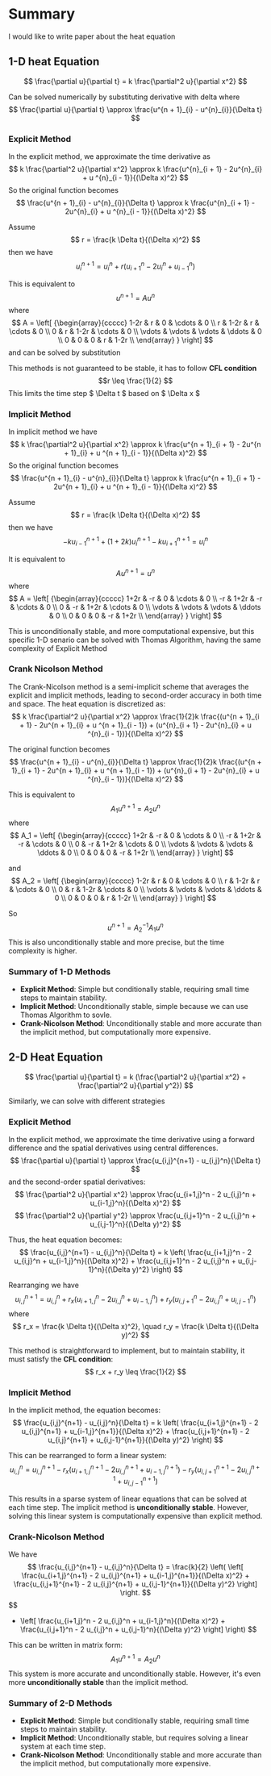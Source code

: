 # Summary
I would like to write paper about the heat equation

## 1-D heat Equation
$$
\frac{\partial u}{\partial t} = k \frac{\partial^2 u}{\partial x^2}
$$

Can be solved numerically by substituting derivative with delta where
$$
\frac{\partial u}{\partial t} 
\approx
\frac{u^{n + 1}_{i} - u^{n}_{i}}{\Delta t} 
$$


### Explicit Method
In the explicit method, we approximate the time derivative as
$$
k \frac{\partial^2 u}{\partial x^2}
\approx
k \frac{u^{n}_{i + 1} - 2u^{n}_{i} + u ^{n}_{i - 1}}{(\Delta x)^2}
$$
So the original function becomes
$$
\frac{u^{n + 1}_{i} - u^{n}_{i}}{\Delta t} 
\approx 
k \frac{u^{n}_{i + 1} - 2u^{n}_{i} + u ^{n}_{i - 1}}{(\Delta x)^2}
$$


Assume 
$$
r = \frac{k \Delta t}{(\Delta x)^2}
$$
then we have
$$
u^{n + 1}_{i} = u^{n}_{i} + r (u^{n}_{i + 1} - 2 u^{n}_{i} + u^{n}_{i - 1})
$$



This is equivalent to 
$$
u^{n + 1} = A u^{n}
$$
where 
$$
  A =
  \left[ {\begin{array}{ccccc}
    1-2r & r & 0 & \cdots & 0 \\
    r & 1-2r & r & \cdots & 0 \\
    0 & r & 1-2r & \cdots & 0 \\
    \vdots & \vdots & \vdots & \ddots & 0 \\
    0 & 0 & 0 & r & 1-2r \\
  \end{array} } \right]
$$
and can be solved by substitution

This methods is not guaranteed to be stable, it has to follow **CFL condition** 
$$r 
\leq \frac{1}{2}
$$ 
This limits the time step $ \Delta t $ based on $ \Delta x $

### Implicit Method
In implicit method we have
$$
k \frac{\partial^2 u}{\partial x^2}
\approx
k \frac{u^{n + 1}_{i + 1} - 2u^{n + 1}_{i} + u ^{n + 1}_{i - 1}}{(\Delta x)^2}
$$
So the original function becomes
$$
\frac{u^{n + 1}_{i} - u^{n}_{i}}{\Delta t} 
\approx 
k \frac{u^{n + 1}_{i + 1} - 2u^{n + 1}_{i} + u ^{n + 1}_{i - 1}}{(\Delta x)^2}
$$

Assume 
$$
r = \frac{k \Delta t}{(\Delta x)^2}
$$
then we have
$$
-ku^{n + 1}_{i - 1} + (1 + 2k)u^{n + 1}_{i} - ku^{n + 1}_{i + 1} = u^{n}_{i}
$$


It is equivalent to
$$
Au^{n + 1} = u^{n}
$$
where 
$$
  A =
  \left[ {\begin{array}{ccccc}
    1+2r & -r & 0 & \cdots & 0 \\
    -r & 1+2r & -r & \cdots & 0 \\
    0 & -r & 1+2r & \cdots & 0 \\
    \vdots & \vdots & \vdots & \ddots & 0 \\
    0 & 0 & 0 & -r & 1+2r \\
  \end{array} } \right]
$$

This is unconditionally stable, and more computational expensive, but this specific 1-D senario can be solved with Thomas Algorithm, having the same complexity of Explicit Method


### Crank Nicolson Method

The Crank-Nicolson method is a semi-implicit scheme that averages the explicit and implicit methods, leading to second-order accuracy in both time and space. The heat equation is discretized as:
$$
k \frac{\partial^2 u}{\partial x^2}
\approx
\frac{1}{2}k 
\frac{(u^{n + 1}_{i + 1} - 2u^{n + 1}_{i} + u ^{n + 1}_{i - 1}) + (u^{n}_{i + 1} - 2u^{n}_{i} + u ^{n}_{i - 1})}{(\Delta x)^2}
$$

The original function becomes
$$
\frac{u^{n + 1}_{i} - u^{n}_{i}}{\Delta t} 
\approx 
\frac{1}{2}k 
\frac{(u^{n + 1}_{i + 1} - 2u^{n + 1}_{i} + u ^{n + 1}_{i - 1}) + (u^{n}_{i + 1} - 2u^{n}_{i} + u ^{n}_{i - 1})}{(\Delta x)^2}
$$

This is equivalent to 
$$
A_1 u ^{n + 1} = A_2 u ^{n}
$$
where 
$$
  A_1 =
  \left[ {\begin{array}{ccccc}
    1+2r & -r & 0 & \cdots & 0 \\
    -r & 1+2r & -r & \cdots & 0 \\
    0 & -r & 1+2r & \cdots & 0 \\
    \vdots & \vdots & \vdots & \ddots & 0 \\
    0 & 0 & 0 & -r & 1+2r \\
  \end{array} } \right]
$$

and 
$$
  A_2 =
  \left[ {\begin{array}{ccccc}
    1-2r & r & 0 & \cdots & 0 \\
    r & 1-2r & r & \cdots & 0 \\
    0 & r & 1-2r & \cdots & 0 \\
    \vdots & \vdots & \vdots & \ddots & 0 \\
    0 & 0 & 0 & r & 1-2r \\
  \end{array} } \right]
$$

So 
$$
u ^ {n + 1} = A_2 ^ {-1} A_1 u ^{n}
$$
This is also unconditionally stable and more precise, but the time complexity is higher.

### Summary of 1-D Methods
- **Explicit Method**: Simple but conditionally stable, requiring small time steps to maintain stability.
- **Implicit Method**: Unconditionally stable, simple because we can use Thomas Algorithm to sovle.
- **Crank-Nicolson Method**: Unconditionally stable and more accurate than the implicit method, but computationally more expensive.

## 2-D Heat Equation
$$
\frac{\partial u}{\partial t} = k (\frac{\partial^2 u}{\partial x^2} + \frac{\partial^2 u}{\partial y^2})
$$

Similarly, we can solve with different strategies


### Explicit Method
In the explicit method, we approximate the time derivative using a forward difference and the spatial derivatives using central differences.
$$
\frac{\partial u}{\partial t} \approx \frac{u_{i,j}^{n+1} - u_{i,j}^n}{\Delta t}
$$
and the second-order spatial derivatives:
$$
\frac{\partial^2 u}{\partial x^2} \approx \frac{u_{i+1,j}^n - 2 u_{i,j}^n + u_{i-1,j}^n}{(\Delta x)^2}
$$
$$
\frac{\partial^2 u}{\partial y^2} \approx \frac{u_{i,j+1}^n - 2 u_{i,j}^n + u_{i,j-1}^n}{(\Delta y)^2}
$$

Thus, the heat equation becomes:
$$
\frac{u_{i,j}^{n+1} - u_{i,j}^n}{\Delta t} = k \left( \frac{u_{i+1,j}^n - 2 u_{i,j}^n + u_{i-1,j}^n}{(\Delta x)^2} + \frac{u_{i,j+1}^n - 2 u_{i,j}^n + u_{i,j-1}^n}{(\Delta y)^2} \right)
$$

Rearranging we have
$$
u_{i,j}^{n+1} = u_{i,j}^n + r_x (u_{i+1,j}^n - 2 u_{i,j}^n + u_{i-1,j}^n) + r_y (u_{i,j+1}^n - 2 u_{i,j}^n + u_{i,j-1}^n)
$$
where
$$
r_x = \frac{k \Delta t}{(\Delta x)^2}, \quad r_y = \frac{k \Delta t}{(\Delta y)^2}
$$

This method is straightforward to implement, but to maintain stability, it must satisfy the **CFL condition**:
$$
r_x + r_y \leq \frac{1}{2}
$$

### Implicit Method
In the implicit method, the equation becomes:
$$
\frac{u_{i,j}^{n+1} - u_{i,j}^n}{\Delta t} = k \left( \frac{u_{i+1,j}^{n+1} - 2 u_{i,j}^{n+1} + u_{i-1,j}^{n+1}}{(\Delta x)^2} + \frac{u_{i,j+1}^{n+1} - 2 u_{i,j}^{n+1} + u_{i,j-1}^{n+1}}{(\Delta y)^2} \right)
$$

This can be rearranged to form a linear system:
$$
u_{i,j}^n = u_{i,j}^{n+1} - r_x (u_{i+1,j}^{n+1} - 2 u_{i,j}^{n+1} + u_{i-1,j}^{n+1}) - r_y (u_{i,j+1}^{n+1} - 2 u_{i,j}^{n+1} + u_{i,j-1}^{n+1})
$$

This results in a sparse system of linear equations that can be solved at each time step. The implicit method is **unconditionally stable**. However, solving this linear system is computationally expensive than explicit method.

### Crank-Nicolson Method
We have
$$
\frac{u_{i,j}^{n+1} - u_{i,j}^n}{\Delta t} = \frac{k}{2} \left( \left[ \frac{u_{i+1,j}^{n+1} - 2 u_{i,j}^{n+1} + u_{i-1,j}^{n+1}}{(\Delta x)^2} + \frac{u_{i,j+1}^{n+1} - 2 u_{i,j}^{n+1} + u_{i,j-1}^{n+1}}{(\Delta y)^2} \right] \right.
$$
$$
+ \left[ \frac{u_{i+1,j}^n - 2 u_{i,j}^n + u_{i-1,j}^n}{(\Delta x)^2} + \frac{u_{i,j+1}^n - 2 u_{i,j}^n + u_{i,j-1}^n}{(\Delta y)^2} \right] \right)
$$

This can be written in matrix form:
$$
A_1 u^{n+1} = A_2 u^n
$$
This system is more accurate and unconditionally stable. However, it's even more **unconditionally stable** than the implicit method.

### Summary of 2-D Methods
- **Explicit Method**: Simple but conditionally stable, requiring small time steps to maintain stability.
- **Implicit Method**: Unconditionally stable, but requires solving a linear system at each time step.
- **Crank-Nicolson Method**: Unconditionally stable and more accurate than the implicit method, but computationally more expensive.

